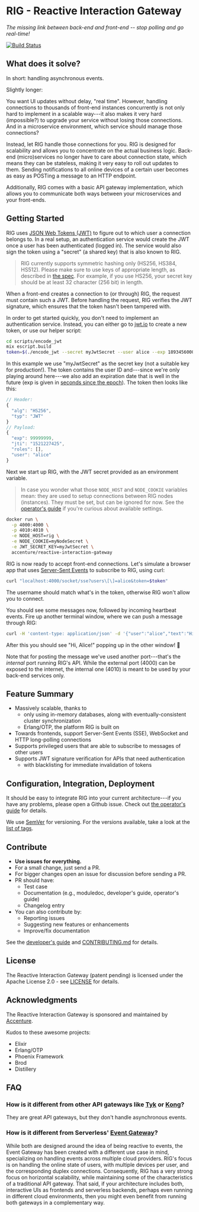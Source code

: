 # RIG - Reactive Interaction Gateway

_The missing link between back-end and front-end -- stop polling and go real-time!_

[![Build Status](https://travis-ci.org/Accenture/reactive-interaction-gateway.svg?branch=master)](https://travis-ci.org/Accenture/reactive-interaction-gateway)

## What does it solve?

In short: handling asynchronous events.

Slightly longer:

You want UI updates without delay, "real time". However, handling connections to thousands of front-end instances concurrently is not only hard to implement in a scalable way---it also makes it very hard (impossible?) to upgrade your service without losing those connections. And in a microservice environment, which service should manage those connections?

Instead, let RIG handle those connections for you. RIG is designed for scalability and allows you to concentrate on the actual business logic. Back-end (micro)services no longer have to care about connection state, which means they can be stateless, making it very easy to roll out updates to them. Sending notifications to all online devices of a certain user becomes as easy as POSTing a message to an HTTP endpoint.

Additionally, RIG comes with a basic API gateway implementation, which allows you to communicate both ways between your microservices and your front-ends.

## Getting Started

RIG uses [JSON Web Tokens (JWT)](https://en.wikipedia.org/wiki/JSON_Web_Token) to figure out to which user a connection belongs to. In a real setup, an authentication service would create the JWT once a user has been authenticated (logged in). The service would also sign the token using a "secret" (a shared key) that is also known to RIG.

> RIG currently supports symmetric hashing only (HS256, HS384, HS512). Please make sure to use keys of appropriate length, as described in [the spec](https://tools.ietf.org/html/rfc7518#section-3.2). For example, if you use HS256, your secret key should be at least 32 character (256 bit) in length.

When a front-end creates a connection to (or through) RIG, the request must contain such a JWT. Before handling the request, RIG verifies the JWT signature, which ensures that the token hasn't been tampered with.

In order to get started quickly, you don't need to implement an authentication service. Instead, you can either go to [jwt.io](https://jwt.io/) to create a new token, or use our helper script:

```bash
cd scripts/encode_jwt
mix escript.build
token=$(./encode_jwt --secret myJwtSecret --user alice --exp 1893456000)
```

In this example we use "myJwtSecret" as the secret key (not a suitable key for production!). The token contains the user ID and---since we're only playing around here---we also add an expiration date that is well in the future (exp is given in [seconds since the epoch](https://en.wikipedia.org/wiki/Unix_time)). The token then looks like this:

```javascript
// Header:
{
  "alg": "HS256",
  "typ": "JWT"
}
// Payload:
{
  "exp": 99999999,
  "jti": "1521227425",
  "roles": [],
  "user": "alice"
}
```

Next we start up RIG, with the JWT secret provided as an environment variable.

> In case you wonder what those `NODE_HOST` and `NODE_COOKIE` variables mean: they are used to setup connections between RIG nodes (instances). They must be set, but can be ignored for now. See the [operator's guide](./guides/operator-guide.md) if you're curious about available settings.

```bash
docker run \
  -p 4000:4000 \
  -p 4010:4010 \
  -e NODE_HOST=rig \
  -e NODE_COOKIE=myNodeSecret \
  -e JWT_SECRET_KEY=myJwtSecret \
  accenture/reactive-interaction-gateway
```

RIG is now ready to accept front-end connections. Let's simulate a browser app that uses [Server-Sent Events](https://en.wikipedia.org/wiki/Server-sent_events) to subscribe to RIG, using curl:

```bash
curl "localhost:4000/socket/sse?users\[\]=alice&token=$token"
```

The username should match what's in the token, otherwise RIG won't allow you to connect.

You should see some messages now, followed by incoming heartbeat events. Fire up another terminal window, where we can push a message through RIG:

```bash
curl -H 'content-type: application/json' -d '{"user":"alice","text":"Hi, Alice!"}' localhost:4010/v1/messages
```

After this you should see "Hi, Alice!" popping up in the other window! :tada:

Note that for posting the message we've used another port---that's the _internal_ port running RIG's API. While the external port (4000) can be exposed to the internet, the internal one (4010) is meant to be used by your back-end services only.

## Feature Summary

- Massively scalable, thanks to
  - only using in-memory databases, along with eventually-consistent cluster synchronization
  - Erlang/OTP, the platform RIG is built on
- Towards frontends, support Server-Sent Events (SSE), WebSocket and HTTP long-polling
  connections
- Supports privileged users that are able to subscribe to messages of other users
- Supports JWT signature verification for APIs that need authentication
  - with blacklisting for immediate invalidation of tokens

## Configuration, Integration, Deployment

It should be easy to integrate RIG into your current architecture---if you have any problems, please open a Github issue. Check out
[the operator's guide](guides/operator-guide.md) for details.

We use [SemVer](http://semver.org/) for versioning. For the versions available, take a look at the
[list of tags](https://github.com/Accenture/reactive-interaction-gateway/tags).

## Contribute

- **Use issues for everything.**
- For a small change, just send a PR.
- For bigger changes open an issue for discussion before sending a PR.
- PR should have:
  - Test case
  - Documentation (e.g., moduledoc, developer's guide, operator's guide)
  - Changelog entry
- You can also contribute by:
  - Reporting issues
  - Suggesting new features or enhancements
  - Improve/fix documentation

See the [developer's guide](guides/developer-guide.md) and [CONTRIBUTING.md](./CONTRIBUTING.md) for details.

## License

The Reactive Interaction Gateway (patent pending) is licensed under the Apache License 2.0 - see
[LICENSE](LICENSE) for details.

## Acknowledgments

The Reactive Interaction Gateway is sponsored and maintained by [Accenture](https://accenture.github.io/).

Kudos to these awesome projects:

- Elixir
- Erlang/OTP
- Phoenix Framework
- Brod
- Distillery

## FAQ

### How is it different from other API gateways like [Tyk](https://tyk.io/) or [Kong](https://getkong.org/)?

They are great API gateways, but they don't handle asynchronous events.

### How is it different from Serverless' [Event Gateway](https://serverless.com/event-gateway/)?

While both are designed around the idea of being reactive to events, the Event Gateway has been
created with a different use case in mind, specializing on handling events across multiple cloud
providers. RIG's focus is on handling the online state of users, with multiple devices per user,
and the corresponding duplex connections. Consequently, RIG has a very strong focus on
horizontal scalability, while maintaining some of the characteristics of a traditional API
gateway. That said, if your architecture includes both, interactive UIs as frontends and
serverless backends, perhaps even running in different cloud environments, then you might even
benefit from running both gateways in a complementary way.
